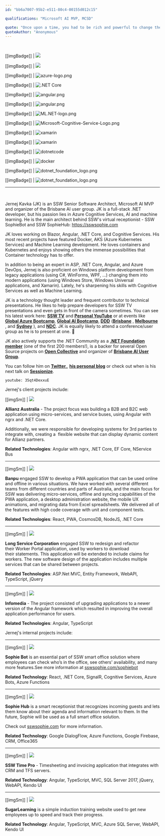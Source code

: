 ```yaml
---
id: "bb6a7007-95b2-e511-80c4-00155d012c15"

qualifications: "Microsoft AI MVP, MCSD"

quote: "Once upon a time, you had to be rich and powerful to change the world. Now you just need to be bold and write code."
quoteAuthor: "Anonymous"
---
```


<br/>

[[imgBadge]]
| ![](../badges/Certification-microsoft-mvp.png)

[[imgBadge]]
| ![](../badges/Certification-microsoft-professional.jpg)

[[imgBadge]]
| ![azure-logo.png](../badges/Business-microsoft-azure.png)

[[imgBadge]]
| ![.NET Core](../badges/Developer-dotnet-core.png)

[[imgBadge]]
| ![angular.png](../badges/Developer-blazor.png)

[[imgBadge]]
| ![angular.png](../badges/Developer-angular.png)

[[imgBadge]]
| ![ML.NET-logo.png](../badges/Developer-dotnet-machine-learning.png)

[[imgBadge]]
| ![Microsoft-Cognitive-Service-Logo.png](../badges/Developer-cognitive-services.png)

[[imgBadge]]
| ![xamarin](../badges/Developer-xamarin.png)

[[imgBadge]]
| ![xamarin](../badges/Developer-Unity3d.png)

[[imgBadge]]
| ![dotnetcode](../badges/Developer-dotnet-code.png)

[[imgBadge]]
| ![docker](../badges/Developer-docker.png)

[[imgBadge]]
| ![dotnet_foundation_logo.png](../badges/Event-global-ai-community.jpg)

[[imgBadge]]
| ![dotnet_foundation_logo.png](../badges/Developer-dotnet-foundation.png)

---

<br/>

Jernej Kavka (JK) is an SSW Senior Software Architect, Microsoft AI MVP and organizer of the Brisbane AI user group. JK is a full-stack .NET developer, but his passion lies in Azure Cognitive Services, AI and machine learning. He is the main architect behind SSW's virtual receptionist - SSW SophieBot and SSW SophieHub: https://sswsophie.com

JK loves working on Blazor, Angular, .NET Core, and Cognitive Services. His most recent projects have featured Docker, AKS (Azure Kubernetes Services) and Machine Learning development. He loves containers and Kubernetes and enjoys showing others the immense possibilities that Container technology has to offer.

In addition to being an expert in ASP, .NET Core, Angular, and Azure DevOps, Jernej is also proficient on Windows platform development from legacy applications (using C#, WinForms, WPF, …) changing them into modern applications (using Windows Store, Windows Universal applications, and Xamarin). Lately, he's sharpening his skills with Cognitive Services as well as Machine Learning.

JK is a technology thought leader and frequent contributor to technical presentations. He likes to help prepare developers for SSW TV presentations and even gets in front of the camera sometimes. You can see his latest work here: [**SSW TV**](https://tv.ssw.com/tag/jernej-kavka) and [**Personal YouTube**](https://youtube.com/channel/UCige1JIdeIc3sYU2HSaismg) or at events like [**Global Azure Bootcamp**](https://global.azurebootcamp.net/), [**Global AI Bootcamp**](https://brisbanebootcamp.com), [**DDD**](https://dddbrisbane.com/) ([**Brisbane**](https://dddbrisbane.com/) , [**Melbourne**](https://www.dddmelbourne.com) , and [ **Sydney**](https://www.dddsydney.com.au) ), and [**NDC**](https://ndcsydney.com/). JK is equally likely to attend a conference/user group as he is to present at one. 🧐

JK also actively supports the .NET Community as a [**.NET Foundation member**](https://dotnetfoundation.org/) (one of the first 200 members!), is a backer for several Open Source projects on [**Open Collective**](https://opencollective.com/jernej-kavka) and organizer of [**Brisbane AI User Group**](https://www.meetup.com/Brisbane-AI-User-Group/).

You can follow him on [**Twitter,**](https://twitter.com/jernej_kavka), [**his personal blog**](https://jkdev.me/) or check out when is his next talk on [**Sessionize**](https://sessionize.com/jernej-kavka/).

`youtube: 35qt4DexxuE`

Jernej's client projects include:

[[imgSm]]
| ![](./Images/Bio/Allianz_logo_logotype.png)

**Allianz Australia** - The project focus was building a B2B and B2C web application using micro-services, and service buses, using Angular with ngrx and .NET Core.

Additionally, we were responsible for developing systems for 3rd parties to integrate with, creating a  flexible website that can display dynamic content for Allianz partners.

**Related Technologies**: Angular with ngrx, .NET Core, EF Core, NService Bus

---

[[imgSm]]
| ![](./Images/Bio/d_ir_video_4_213c78534d79be0271befa34ca744fa7.jpg)

**Banpu** engaged SSW to develop a PWA application that can be used online and offline in various situations. We have worked with several different teams from different countries and parts of Australia, and the main focus for SSW was delivering micro-services, offline and syncing capabilities of the PWA application, a desktop administration website, the mobile UX animations, and migrating data from Excel spreadsheets. We delivered all of the features with high code coverage with unit and component tests.

**Related Technologies**: React, PWA, CosmosDB, NodeJS, .NET Core

---

[[imgSm]]
| ![](./Images/Bio/LongServiceCorporation.gif)

**Long Service Corporation** engaged SSW to redesign and refactor their Worker Portal application, used by workers to download their statements. This application will be extended to include claims for workers. The new software design of the application includes multiple services that can be shared between projects.

**Related Technologies**: ASP.Net MVC, Entity Framework, WebAPI, TypeScript, jQuery

---

[[imgSm]]
| ![](./Images/Bio/infomedia-logo.png)

**Infomedia** - The project consisted of upgrading applications to a newer version of the Angular framework which resulted in improving the overall application performance for users.

**Related Technologies**: Angular, TypeScript

Jernej's internal projects include:

---

[[imgSm]]
| ![](./Images/Bio/SophieBot_logo.png)

**Sophie Bot** is an essential part of SSW smart office solution where employees can check who’s in the office, see others' availability, and many more features.See more information at [sswsophie.com/sophiebot](https://sswsophie.com/sophiebot)

**Related Technology**: React, .NET Core, SignalR, Cognitive Services, Azure Bots, Azure Functions

---

[[imgSm]]
| ![](./Images/Bio/SophieHub_logo.png)

**Sophie Hub** is a smart receptionist that recognizes incoming guests and lets them know about their agenda and information relevant to them. In the future, Sophie will be used as a full smart office solution.

Check out [sswsophie.com](https://sswsophie.com/) for more information.

**Related Technology**: Google DialogFlow, Azure Functions, Google Firebase, CRM, Office365

---

[[imgSm]]
| ![](./Images/Bio/TimePro_logo2.png)

**SSW Time Pro** - Timesheeting and invoicing application that integrates with CRM and TFS servers.

**Related Technology**: Angular, TypeScript, MVC, SQL Server 2017, jQuery, WebAPI, Kendo UI

---

[[imgSm]]
| ![](./Images/Bio/SugarLearning_logo2.png)

**SugarLearning** is a simple induction training website used to get new employees up to speed and track their progress.

**Related Technology**: Angular, TypeScript, MVC, Azure SQL Server, WebAPI, Kendo UI
